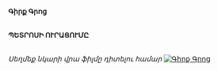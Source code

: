 **Գիրք Գրոց**

\
**ՊԵՏՐՈՍԻ ՈՒՐԱՑՈՒՄԸ**

\
_Սեղմեք նկարի վրա ֆիլմը դիտելու համար_
[![Գիրք Գրոց](https://www.tomsarkgh.am/thumbnails/Photo/bigimage/19/82/08/slug-88219.jpg)](https://www.youtube.com/watch?v=ER3PoU1PhVE)
